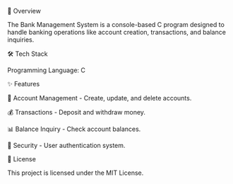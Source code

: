 📌 Overview

The Bank Management System is a console-based C program designed to handle  banking operations like account creation, transactions, and balance inquiries.

🛠 Tech Stack

Programming Language: C

✨ Features

🏦 Account Management - Create, update, and delete accounts.

💰 Transactions - Deposit and withdraw money.

📊 Balance Inquiry - Check account balances.

🔐 Security - User authentication system.

📄 License

This project is licensed under the MIT License.
